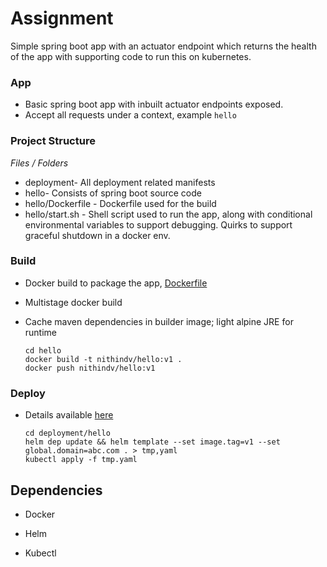 


# Assignment



Simple spring boot app with an actuator endpoint which returns the health of the app with supporting code to run this on kubernetes. 

### App
- Basic spring boot app with inbuilt actuator endpoints exposed.
- Accept all requests under a context, example `hello`


### Project Structure
*Files / Folders*
 - deployment- All deployment related manifests
 - hello- Consists of spring boot source code
 - hello/Dockerfile - Dockerfile used for the build
 - hello/start.sh - Shell script used to run the app, along with conditional environmental variables to support debugging. Quirks to support graceful shutdown in a docker env.


### Build
- Docker build to package the app, [Dockerfile](https://github.com/nithindv/assignment-1/blob/master/hello/Dockerfile)
- Multistage docker build
- Cache maven dependencies in builder image; light alpine JRE for runtime

      cd hello
      docker build -t nithindv/hello:v1 .
      docker push nithindv/hello:v1



### Deploy
- Details available [here](https://github.com/nithindv/assignment-1/blob/master/deployment/README.MD) 
 
      cd deployment/hello
      helm dep update && helm template --set image.tag=v1 --set global.domain=abc.com . > tmp,yaml
      kubectl apply -f tmp.yaml


## Dependencies


- Docker

- Helm

- Kubectl

